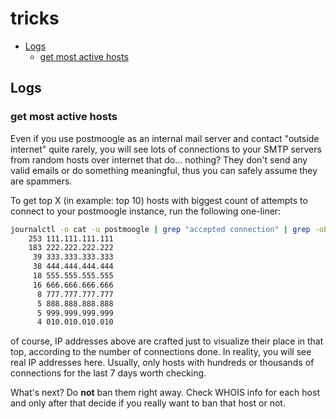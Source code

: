 # tricks

<!-- vim-markdown-toc GitLab -->

* [Logs](#logs)
    * [get most active hosts](#get-most-active-hosts)

<!-- vim-markdown-toc -->

## Logs

### get most active hosts

Even if you use postmoogle as an internal mail server and contact "outside internet" quite rarely,
you will see lots of connections to your SMTP servers from random hosts over internet that do... nothing?
They don't send any valid emails or do something meaningful, thus you can safely assume they are spammers.

To get top X (in example: top 10) hosts with biggest count of attempts to connect to your postmoogle instance, run the following one-liner:

```bash
journalctl -o cat -u postmoogle | grep "accepted connection" | grep -oE "[0-9]{1,3}.[0-9]{1,3}.[0-9]{1,3}.[0-9]{1,3}:" | sort | uniq -ci | sort -rn | head -n 10
    253 111.111.111.111
    183 222.222.222.222
     39 333.333.333.333
     38 444.444.444.444
     18 555.555.555.555
     16 666.666.666.666
      8 777.777.777.777
      5 888.888.888.888
      5 999.999.999.999
      4 010.010.010.010
```

of course, IP addresses above are crafted just to visualize their place in that top, according to the number of connections done.
In reality, you will see real IP addresses here. Usually, only hosts with hundreds or thousands of connections for the last 7 days worth checking.

What's next?
Do **not** ban them right away. Check WHOIS info for each host and only after that decide if you really want to ban that host or not.
